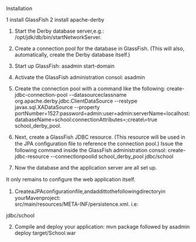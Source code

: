Installation 

1 install GlassFish
2 install apache-derby

1. Start the Derby database server,e.g.: /opt/jdk/db/bin/startNetworkServer. 
2. Create a connection pool for the database in GlassFish. (This will also, automatically, create the Derby database itself.) 

1. Start up GlassFish: 
	asadmin start-domain 
2. Activate the GlassFish administration consol: 
	asadmin
3. Create the connection pool with a command like the following: 
	create-jdbc-connection-pool --datasourceclassname org.apache.derby.jdbc.ClientDataSource --restype javax.sql.XADataSource --property portNumber=1527:password=admin:user=admin:serverName=localhost: databaseName=school:connectionAttributes=\;create\\=true school_derby_pool. 
3. Next, create a GlassFish JDBC resource. (This resource will be used in the JPA conﬁguration ﬁle to reference the connection pool.) 
Issue the following command inside the GlassFish administration consol: 
	create-jdbc-resource --connectionpoolid school_derby_pool jdbc/school 
4. Now the database and the application server are all set up. 
	
It only remains to conﬁgure the web application itself. 
1. CreateaJPAconﬁgurationﬁle,andaddittothefollowingdirectoryin yourMavenproject: 	
	src/main/resources/META-INF/persistence.xml. 
	i.e:
	
<?xml version="1.0" encoding="UTF-8"?>
<persistence
        version="2.1"
        xmlns="http://xmlns.jcp.org/xml/ns/persistence"
        xmlns:xsi="http://www.w3.org/2001/XMLSchema-instance"
        xsi:schemaLocation="http://xmlns.jcp.org/xml/ns/persistence http://xmlns.jcp.org/xml/ns/persistence/persistence_2_1.xsd">
    <persistence-unit name="school" transaction-type="JTA">
        <jta-data-source>jdbc/school</jta-data-source>
        <properties>
            <property name="eclipselink.logging.exceptions" value="false"/>
            <property name="javax.persistence.schema-generation.database.action" value="create"/>
        </properties>
    </persistence-unit>
</persistence>

2. Compile and deploy your application: 
	mvn package 
followed by 
	asadmin deploy target/School.war 
